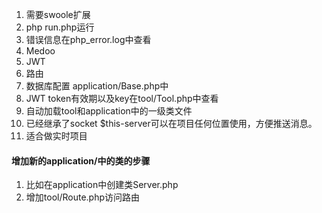 1. 需要swoole扩展
2. php run.php运行
3. 错误信息在php_error.log中查看
4. Medoo
5. JWT
6. 路由
7. 数据库配置 application/Base.php中
8. JWT token有效期以及key在tool/Tool.php中查看
9. 自动加载tool和application中的一级类文件
10. 已经继承了socket $this-server可以在项目任何位置使用，方便推送消息。
11. 适合做实时项目
#### 增加新的application/中的类的步骤
1. 比如在application中创建类Server.php
2. 增加tool/Route.php访问路由
